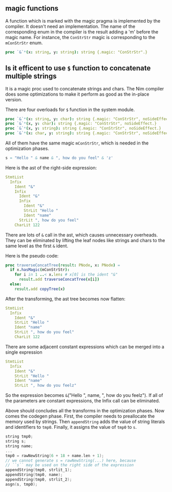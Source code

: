 ## magic functions

A function which is marked with the magic pragma is implemented by the compiler. It doesn't need an implementation. The name of the corresponding enum 
in the compiler is the result adding a 'm' before the magic name. For instance, the `ConStrStr` magic is corresponding to the `mConStrStr` enum. 

```nim
proc `&`*(x: string, y: string): string {.magic: "ConStrStr".}
```

## Is it efficent to use `$` function to concatenate multiple strings

It is a magic proc used to concatenate strings and chars. The Nim compiler does some optimizations to make it perform as good as the in-place version.

There are four overloads for `$` function in the system module.

```nim
proc `&`*(x: string, y: char): string {.magic: "ConStrStr", noSideEffect.}
proc `&`*(x, y: char): string {.magic: "ConStrStr", noSideEffect.}
proc `&`*(x, y: string): string {.magic: "ConStrStr", noSideEffect.}
proc `&`*(x: char, y: string): string {.magic: "ConStrStr", noSideEffect.}
```

All of them have the same magic `mConStrStr`, which is needed in the optimization phases. 

```nim
s = "Hello " & name & ", how do you feel" & 'z'
```

Here is the ast of the right-side expression:

```nim
StmtList
  Infix
    Ident "&"
    Infix
      Ident "&"
      Infix
        Ident "&"
        StrLit "Hello "
        Ident "name"
      StrLit ", how do you feel"
    CharLit 122
```

There are lots of `&` call in the ast, which causes unnecessary overheads. They can be eliminated by lifting the leaf nodes like strings and chars to the same level as the first `&` ident. 

Here is the pseudo code:
```nim
proc traverseConcatTree(result: PNode, x: PNode) =
  if x.hasMagic(mConStrStr):
    for i in 1 ..< x.len: # x[0] is the ident "&"
      result.add traverseConcatTree(x[i])
  else:
    result.add copyTree(x)
```

After the transforming, the ast tree becomes now flatten:

```nim
StmtList
  Infix
    Ident "&"
    StrLit "Hello "
    Ident "name"
    StrLit ", how do you feel"
    CharLit 122
```

There are some adjacent constant expressions which can be merged into a single expression

```nim
StmtList
  Infix
    Ident "&"
    StrLit "Hello "
    Ident "name"
    StrLit ", how do you feelz"
```

So the expression becomes `&`("Hello ", name, ", how do you feelz"). If all of the parameters are constant expressions, the Infix call can be eliminated.

Above should concludes all the transforms in the optimization phases. Now comes the codegen phase. First, the compiler needs to preallocate the memory used by strings. Then `appendString` adds the value of string literals and identifiers to `tmp0`. Finally, it assigns the value of `tmp0`
to `s`.


```c
string tmp0;
string s;
string name;
...
tmp0 = rawNewString(6 + 18 + name.len + 1);
// we cannot generate s = rawNewString(...) here, because
// ``s`` may be used on the right side of the expression
appendString(tmp0, strlit_1);
appendString(tmp0, name);
appendString(tmp0, strlit_2);
asgn(s, tmp0);
```
